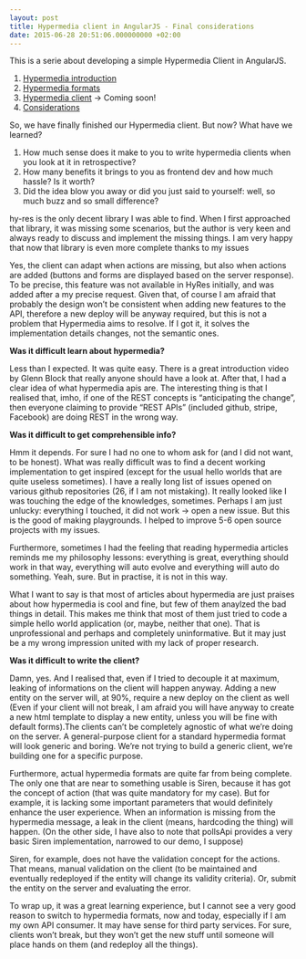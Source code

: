 ```yaml
---
layout: post
title: Hypermedia client in AngularJS - Final considerations
date: 2015-06-28 20:51:06.000000000 +02:00
---
```

This is a serie about developing a simple Hypermedia Client in AngularJS.

1. [Hypermedia introduction](/hypermedia-client-in-angularjs/)
2. [Hypermedia formats](/hypermedia-client-in-angularjs-hypermedia-types/)
3. [Hypermedia client]() -> Coming soon!
4. [Considerations](/hypermedia-client-considerations/)

So, we have finally finished our Hypermedia client. But now? What have we learned?

1. How much sense does it make to you to write hypermedia clients when you look at it in retrospective?
2. How many benefits it brings to you as frontend dev and how much hassle? Is it worth?
3. Did the idea blow you away or did you just said to yourself: well, so much buzz and so small difference?

hy-res is the only decent library I was able to find. When I first approached that library, it was missing some scenarios, but the author is very keen and always ready to discuss and implement the missing things. I am very happy that now that library is even more complete thanks to my issues

Yes, the client can adapt when actions are missing, but also when actions are added (buttons and forms are displayed based on the server response). To be precise, this feature was not available in HyRes initially, and was added after a my precise request. Given that, of course I am afraid that probably the design won’t be consistent when adding new features to the API, therefore a new deploy will be anyway required, but this is not a problem that Hypermedia aims to resolve. If I got it, it solves the implementation details changes, not the semantic ones.

**Was it difficult learn about hypermedia?**

Less than I expected. It was quite easy. There is a great introduction video by Glenn Block that really anyone should have a look at. After that, I had a clear idea of what hypermedia apis are. The interesting thing is that I realised that, imho, if one of the REST concepts is “anticipating the change”, then everyone claiming to provide “REST APIs” (included github, stripe, Facebook) are doing REST in the wrong way.

**Was it difficult to get comprehensible info?**

Hmm it depends. For sure I had no one to whom ask for (and I did not want, to be honest). What was really difficult was to find a decent working implementation to get inspired (except for the usual hello worlds that are quite useless sometimes). I have a really long list of issues opened on various github repositories (26, if I am not mistaking). It really looked like I was touching the edge of the knowledges, sometimes.
Perhaps I am just unlucky: everything I touched, it did not work -> open a new issue. But this is the good of making playgrounds. I helped to improve 5-6 open source projects with my issues.

Furthermore, sometimes I had the feeling that reading hypermedia articles reminds me my philosophy lessons: everything is great, everything should work in that way, everything will auto evolve and everything will auto do something. Yeah, sure. But in practise, it is not in this way.

What I want to say is that most of articles about hypermedia are just praises about how hypermedia is cool and fine, but few of them anaylzed the bad things in detail. This makes me think that most of them just tried to code a simple hello world application (or, maybe, neither that one). That is unprofessional and perhaps and completely uninformative. But it may just be a my wrong impression united with my lack of proper research.

**Was it difficult to write the client?**

Damn, yes. And I realised that, even if I tried to decouple it at maximum, leaking of informations on the client will happen anyway. Adding a new entity on the server will, at 90%, require a new deploy on the client as well (Even if your client will not break, I am afraid you will have anyway to create a new html template to display a new entity, unless you will be fine with default forms).The clients can’t be completely agnostic of what we’re doing on the server. A general-purpose client for a standard hypermedia format will look generic and boring. We’re not trying to build a generic client, we’re building one for a specific purpose. 

Furthermore, actual hypermedia formats are quite far from being complete. The only one that are near to something usable is Siren, because it has got the concept of action (that was quite mandatory for my case). But for example, it is lacking some important parameters that would definitely enhance the user experience. When an information is missing from the hypermedia message, a leak in the client (means, hardcoding the thing) will happen. (On the other side, I have also to note that pollsApi provides a very basic Siren implementation, narrowed to our demo, I suppose)

Siren, for example, does not have the validation concept for the actions. That means, manual validation on the client (to be maintained and eventually redeployed if the entity will change its validity criteria). Or, submit the entity on the server and evaluating the error.

To wrap up, it was a great learning experience, but I cannot see a very good reason to switch to hypermedia formats, now and today, especially if I am my own API consumer. It may have sense for third party services. For sure, clients won’t break, but they won’t get the new stuff until someone will place hands on them (and redeploy all the things).